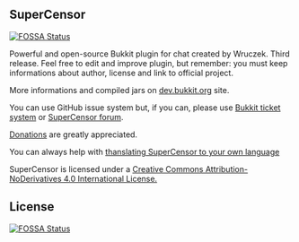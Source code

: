 ## SuperCensor
[![FOSSA Status](https://app.fossa.io/api/projects/git%2Bgithub.com%2FWruczek%2FSuperCensor.svg?type=shield)](https://app.fossa.io/projects/git%2Bgithub.com%2FWruczek%2FSuperCensor?ref=badge_shield)

Powerful and open-source Bukkit plugin for chat created by Wruczek. Third release.
Feel free to edit and improve plugin, but remember: you must keep informations about author, license and link to official project.

More informations and compiled jars on [dev.bukkit.org](http://dev.bukkit.org/bukkit-plugins/supercensor/) site.

You can use GitHub issue system but, if you can, please use [Bukkit ticket system](http://dev.bukkit.org/bukkit-plugins/supercensor/tickets/) or [SuperCensor forum](http://dev.bukkit.org/bukkit-plugins/supercensor/forum/).

[Donations](https://www.paypal.com/cgi-bin/webscr?cmd=_s-xclick&hosted_button_id=9PL5J7ULZQYJQ) are greatly appreciated.

You can always help with [thanslating SuperCensor to your own language](http://goo.gl/EgVMOa)

SuperCensor is licensed under a [Creative Commons Attribution-NoDerivatives 4.0 International License.](http://creativecommons.org/licenses/by-nd/4.0/)

## License
[![FOSSA Status](https://app.fossa.io/api/projects/git%2Bgithub.com%2FWruczek%2FSuperCensor.svg?type=large)](https://app.fossa.io/projects/git%2Bgithub.com%2FWruczek%2FSuperCensor?ref=badge_large)